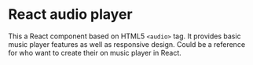 # React audio player
This a React component based on HTML5 `<audio>` tag. It provides basic music player features as well as responsive design. Could be a reference for who want to create their on music player in React.

